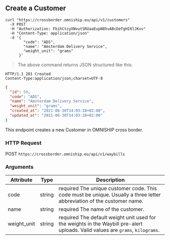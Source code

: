 ## Create a Customer

```shell
curl "https://crossborder.omniship.eu/api/v1/customers"
  -X POST
  -H "Authorization: FkihCtzyXWvutSRUaaEupN8hvABcDefgHI6lJKvv"
  -H "Content-Type: application/json"
  -d '{
        "code": "ADS",
        "name": "Amsterdam Delivery Service",
        "weight_unit": "grams"
      }'
```

> The above command returns JSON structured like this:

```
HTTP/1.1 201 Created
Content-Type:application/json;charset=UTF-8
```

```json
{
  "id": 50,
  "code": "ADS",
  "name": "Amsterdam Delivery Service",
  "weight_unit": "grams",
  "created_at": "2021-06-30T14:03:18+02:00",
  "updated_at": "2021-06-30T14:03:18+02:00"
}
```

This endpoint creates a new Customer in OMNISHIP cross border. 

### HTTP Request

<span class="http-verb post">POST</span> `https://crossborder.omniship.eu/api/v1/waybills`

### Arguments

| Attribute   | Type                             | Description                                                                                                                                                  |
|-------------|----------------------------------|--------------------------------------------------------------------------------------------------------------------------------------------------------------|
| code        | <span class="type">string</span> | <span class="required">required</span> The unique customer code. This code must be unique. Usually a three letter abbreviation of the customer name.         |
| name        | <span class="type">string</span> | <span class="required">required</span> The name of the customer.                                                                                             |
| weight_unit | <span class="type">string</span> | <span class="required">required</span> The default weight unit used for the weights in the Waybill pre-alert uploads. Valid values are `grams`, `kilograms`. |
